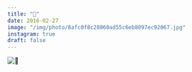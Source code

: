 ```yaml
---
title: "🌲"
date: 2016-02-27
image: "/img/photo/8afc0f8c28060ad55c6eb8097ec92067.jpg"
instagram: true
draft: false
---
```


![🌲](/img/photo/8afc0f8c28060ad55c6eb8097ec92067.jpg)
